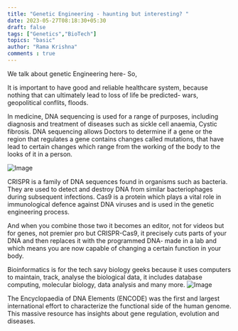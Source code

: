 ```yaml
---
title: "Genetic Engineering - haunting but interesting? "
date: 2023-05-27T08:18:30+05:30
draft: false
tags: ["Genetics","BioTech"]
topics: "basic"
author: "Rama Krishna"
comments : true
---
```

 <link rel="stylesheet" href="/custom.css">
We talk about genetic Engineering here- So, 

It is important to have good and reliable healthcare system, because nothing that can ultimately lead to loss of life be predicted- wars, geopolitical conflits, floods. 

In medicine, DNA sequencing is used for a range of purposes, including diagnosis and treatment of diseases such as sickle cell anaemia, Cystic fibrosis. DNA sequencing allows Doctors to determine if a gene or the region that regulates a gene contains changes called mutations, that have lead to certain changes which range from the working of the body to the looks of it in a person. 

<img src="/img/crispr.jpg" alt="Image" class="center">

CRISPR is a family of DNA sequences found in organisms such as bacteria. They are used to detect and destroy DNA from similar bacteriophages during subsequent infections. Cas9 is a protein which plays a vital role in immunological defence against DNA viruses and is used in the genetic engineering process.

And when you combine those two it becomes an editor, not for videos but for genes, not premier pro but CRISPR-Cas9, it precisely cuts parts of your DNA and then replaces it with the programmed DNA- made in a lab and which means you are now capable of changing a certain function in your body. 

Bioinformatics is for the tech savy biology geeks because it uses computers to maintain, track, analyse the biological data, it includes database computing, molecular biology, data analysis and many more. 
<img src="/img/bio.jpg" alt="Image" class="center">

The Encyclopaedia of DNA Elements (ENCODE) was the first and largest international effort to characterize the functional side of the human genome. This massive resource has insights about gene regulation, evolution and diseases. 

